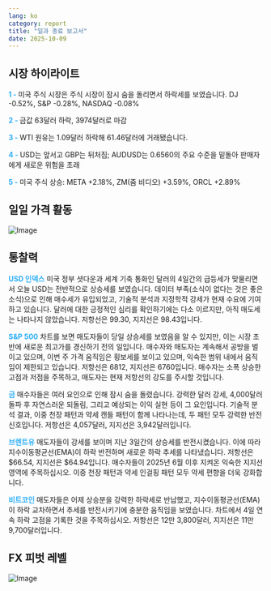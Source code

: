 ```yaml
---
lang: ko
category: report
title: "일과 종료 보고서"
date: 2025-10-09
---
```



<h2>시장 하이라이트</h2>
<strong style="color: #2caef7;">1 - </strong> 미국 주식 시장은 주식 시장이 잠시 숨을 돌리면서 하락세를 보였습니다. DJ -0.52%, S&P -0.28%, NASDAQ -0.08%

<strong style="color: #2caef7;">2 - </strong> 금값 63달러 하락, 3974달러로 마감

<strong style="color: #2caef7;">3 - </strong> WTI 원유는 1.09달러 하락해 61.46달러에 거래됐습니다.

<strong style="color: #2caef7;">4 - </strong> USD는 앞서고 GBP는 뒤처짐; AUDUSD는 0.6560의 주요 수준을 밑돌아 판매자에게 새로운 위험을 초래

<strong style="color: #2caef7;">5 - </strong> 미국 주식 상승: META +2.18%, ZM(줌 비디오) +3.59%, ORCL +2.89%



<h2>일일 가격 활동</h2>
<img src="https://markleighedu.github.io/img/Oct-2025/09-Oct-2025/price.jpg" alt="Image"/>

<h2>통찰력</h2>
<strong style="color: #2caef7;">USD 인덱스</strong> 미국 정부 셧다운과 세계 기축 통화인 달러의 4일간의 급등세가 맞물리면서 오늘 USD는 전반적으로 상승세를 보였습니다. 데이터 부족(소식이 없다는 것은 좋은 소식)으로 인해 매수세가 유입되었고, 기술적 분석과 지정학적 강세가 현재 수요에 기여하고 있습니다. 달러에 대한 긍정적인 심리를 확인하기에는 다소 이르지만, 아직 매도세는 나타나지 않았습니다. 저항선은 99.30, 지지선은 98.43입니다.

<strong style="color: #2caef7;">S&P 500</strong> 차트를 보면 매도자들이 당일 상승세를 보였음을 알 수 있지만, 이는 시장 초반에 새로운 최고가를 경신하기 전의 일입니다. 매수자와 매도자는 계속해서 공방을 벌이고 있으며, 이번 주 가격 움직임은 횡보세를 보이고 있으며, 익숙한 범위 내에서 움직임이 제한되고 있습니다. 저항선은 6812, 지지선은 6760입니다. 매수자는 소폭 상승한 고점과 저점을 주목하고, 매도자는 현재 저항선의 강도를 주시할 것입니다.

<strong style="color: #2caef7;">금</strong> 매수자들은 여러 요인으로 인해 잠시 숨을 돌렸습니다. 강력한 달러 강세, 4,000달러 돌파 후 자연스러운 되돌림, 그리고 예상되는 이익 실현 등이 그 요인입니다. 기술적 분석 결과, 이중 천장 패턴과 약세 캔들 패턴이 함께 나타나는데, 두 패턴 모두 강력한 반전 신호입니다. 저항선은 4,057달러, 지지선은 3,942달러입니다.

<strong style="color: #2caef7;">브렌트유</strong> 매도자들이 강세를 보이며 지난 3일간의 상승세를 반전시켰습니다. 이에 따라 지수이동평균선(EMA)이 하락 반전하며 새로운 하락 추세를 나타냈습니다. 저항선은 $66.54, 지지선은 $64.94입니다. 매수자들이 2025년 6월 이후 지켜온 익숙한 지지선 영역에 주목하십시오. 이중 천장 패턴과 약세 인걸핑 패턴 모두 약세 편향을 더욱 강화합니다.

<strong style="color: #2caef7;">비트코인</strong> 매도자들은 어제 상승분을 강력한 하락세로 반납했고, 지수이동평균선(EMA)이 하락 교차하면서 추세를 반전시키기에 충분한 움직임을 보였습니다. 차트에서 4일 연속 하락 고점을 기록한 것을 주목하십시오. 저항선은 12만 3,800달러, 지지선은 11만 9,700달러입니다.



<h2>FX 피벗 레벨</h2>
<img src="https://markleighedu.github.io/img/Oct-2025/09-Oct-2025/pivot.jpg" alt="Image"/>